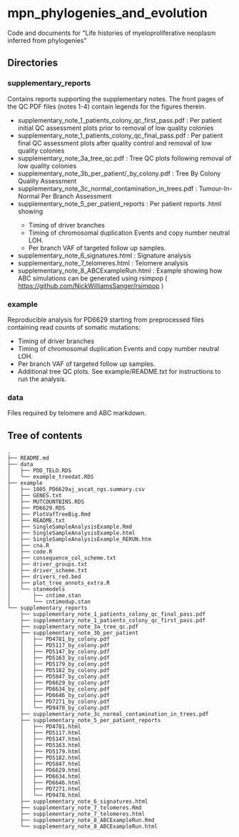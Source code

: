 # mpn_phylogenies_and_evolution

Code and documents for "Life histories of myeloproliferative neoplasm inferred from phylogenies"
    
## Directories

### supplementary_reports

Contains reports supporting the supplementary notes.  The front pages of the QC PDF files  (notes 1-4) contain legends for the figures therein.

* supplementary_note_1_patients_colony_qc_first_pass.pdf : Per patient initial QC assessment plots prior to removal of low quality colonies
* supplementary_note_1_patients_colony_qc_final_pass.pdf : Per patient final QC assessment plots after quality control and removal of low quality colonies
* supplementary_note_3a_tree_qc.pdf : Tree QC plots following removal of low quality colonies
* supplementary_note_3b_per_patient/<PDID>_by_colony.pdf : Tree By Colony Quality Assessment
* supplementary_note_3c_normal_contamination_in_trees.pdf  : Tumour-In-Normal Per Branch Assessment
* supplementary_note_5_per_patient_reports : Per patient reports <PDID>.html showing
    * Timing of driver branches    
    * Timing of chromosomal duplication Events and copy number neutral LOH.
    * Per branch VAF of targeted follow up samples.
* supplementary_note_6_signatures.html : Signature analysis
* supplementary_note_7_telomeres.html : Telomere analysis
* supplementary_note_8_ABCExampleRun.html : Example showing how ABC simulations can be generated using rsimpop ( https://github.com/NickWilliamsSanger/rsimpop )



### example

Reproducible analysis for PD6629 starting from preprocessed files containing read counts of somatic mutations:
* Timing of driver branches
* Timing of chromosomal duplication Events and copy number neutral LOH.
* Per branch VAF of targeted follow up samples.
* Additional tree QC plots.
See example/README.txt for instructions to run the analysis.

### data

Files required by telomere and ABC markdown.

## Tree of contents

```text
.
├── README.md
├── data
│   ├── PDD_TELO.RDS
│   └── example_treedat.RDS
├── example
│   ├── 1805_PD6629aj_ascat_ngs.summary.csv
│   ├── GENES.txt
│   ├── MUTCOUNTBINS.RDS
│   ├── PD6629.RDS
│   ├── PlotVafTreeBig.Rmd
│   ├── README.txt
│   ├── SingleSampleAnalysisExample.Rmd
│   ├── SingleSampleAnalysisExample.html
│   ├── SingleSampleAnalysisExample_RERUN.htm
│   ├── cna.R
│   ├── code.R
│   ├── consequence_col_scheme.txt
│   ├── driver_groups.txt
│   ├── driver_scheme.txt
│   ├── drivers_red.bed
│   ├── plot_tree_annots_extra.R
│   └── stanmodels
│       ├── cntime.stan
│       └── cntimedup.stan
└── supplementary_reports
    ├── supplementary_note_1_patients_colony_qc_final_pass.pdf
    ├── supplementary_note_1_patients_colony_qc_first_pass.pdf
    ├── supplementary_note_3a_tree_qc.pdf
    ├── supplementary_note_3b_per_patient
    │   ├── PD4781_by_colony.pdf
    │   ├── PD5117_by_colony.pdf
    │   ├── PD5147_by_colony.pdf
    │   ├── PD5163_by_colony.pdf
    │   ├── PD5179_by_colony.pdf
    │   ├── PD5182_by_colony.pdf
    │   ├── PD5847_by_colony.pdf
    │   ├── PD6629_by_colony.pdf
    │   ├── PD6634_by_colony.pdf
    │   ├── PD6646_by_colony.pdf
    │   ├── PD7271_by_colony.pdf
    │   └── PD9478_by_colony.pdf
    ├── supplementary_note_3c_normal_contamination_in_trees.pdf
    ├── supplementary_note_5_per_patient_reports
    │   ├── PD4781.html
    │   ├── PD5117.html
    │   ├── PD5147.html
    │   ├── PD5163.html
    │   ├── PD5179.html
    │   ├── PD5182.html
    │   ├── PD5847.html
    │   ├── PD6629.html
    │   ├── PD6634.html
    │   ├── PD6646.html
    │   ├── PD7271.html
    │   └── PD9478.html
    ├── supplementary_note_6_signatures.html
    ├── supplementary_note_7_telomeres.Rmd
    ├── supplementary_note_7_telomeres.html
    ├── supplementary_note_8_ABCExampleRun.Rmd
    └── supplementary_note_8_ABCExampleRun.html
```